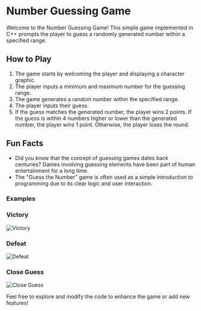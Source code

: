 # Number Guessing Game

Welcome to the Number Guessing Game! This simple game implemented in C++ prompts the player to guess a randomly generated number within a specified range.

## How to Play
1. The game starts by welcoming the player and displaying a character graphic.
2. The player inputs a minimum and maximum number for the guessing range.
3. The game generates a random number within the specified range.
4. The player inputs their guess.
5. If the guess matches the generated number, the player wins 2 points. If the guess is within 4 numbers higher or lower than the generated number, the player wins 1 point. Otherwise, the player loses the round.

## Fun Facts
- Did you know that the concept of guessing games dates back centuries? Games involving guessing elements have been part of human entertainment for a long time.
- The "Guess the Number" game is often used as a simple introduction to programming due to its clear logic and user interaction.
### Examples

### Victory
![Victory](https://cdn.discordapp.com/attachments/1076289863864832150/1177709148486520874/image.png?ex=65737e1d&is=6561091d&hm=79bb8e8f2dcaee5d8f7b3376a8b4d96c09e2a79ea5ca03d337653143a23222f5&)

### Defeat
![Defeat](https://cdn.discordapp.com/attachments/1076289863864832150/1177708686664286258/image.png?ex=65737daf&is=656108af&hm=defc32dba7a49ae0dfc4bd0031152903c387806e762a035e9ecd96d5bea7dea0&)

### Close Guess
![Close Guess](https://cdn.discordapp.com/attachments/1076289863864832150/1177709342829588571/image.png?ex=65737e4c&is=6561094c&hm=a4e6bbc942224554163cfca34de6f90be64a3ec355f0ece2030f3c0d231abe10&)

Feel free to explore and modify the code to enhance the game or add new features!
